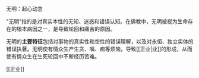 无明：起心动念

"无明"指的是对真实本性的无知、迷惑和错误认知。在佛教中，无明被视为生命存在的根本病因之一，是导致轮回和痛苦的原因。

无明的**主要特征**包括对事物的真实性和空性的错误理解，以及对永恒、独立实体的错误执著。无明使有情众生产生贪、嗔、痴等烦恼，导致[[正业|业]]的形成，从而使有情众生在生死轮回中不断经历苦难。

[[正业]]